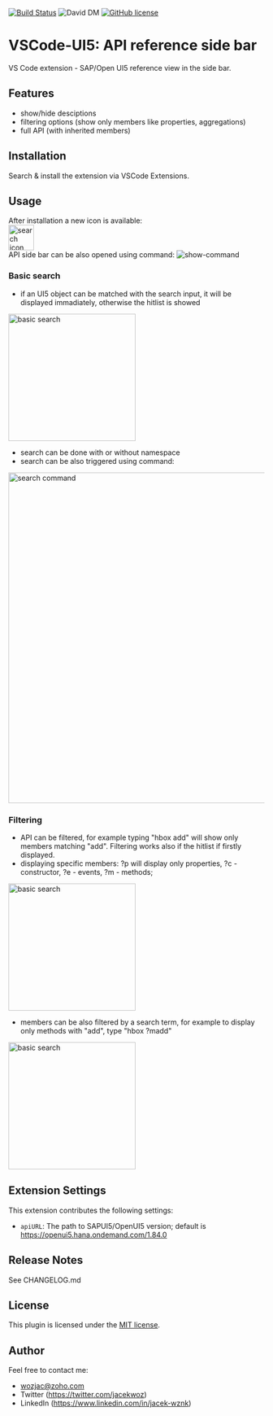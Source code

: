 [![Build Status](https://travis-ci.com/wozjac/vscode-ui5-api-reference.svg?branch=main)](https://travis-ci.com/wozjac/vscode-ui5-api-reference)
![David DM](https://david-dm.org/wozjac/vscode-ui5-api-reference.svg)
[![GitHub license](https://img.shields.io/github/license/wozjac/vscode-ui5-api-reference)](https://github.com/wozjac/vscode-ui5-api-reference/blob/main/LICENSE)

# VSCode-UI5: API reference side bar
VS Code extension - SAP/Open UI5 reference view in the side bar.

## Features
- show/hide desciptions
- filtering options (show only members like properties, aggregations)
- full API (with inherited members)

## Installation
Search & install the extension via VSCode Extensions.

## Usage
After installation a new icon is available:  
<img src="https://publicrepo.vipserv.org/images/vscode-api/icon-sidebar.png" alt="search icon" width="50px"/>  
API side bar can be also opened using command:
![show-command](https://publicrepo.vipserv.org/images/vscode-api/show-command.png)


### Basic search
- if an UI5 object can be matched with the search input, it will be displayed immadiately, otherwise the hitlist is showed
<img src="https://publicrepo.vipserv.org/images/vscode-api/basic-search.gif" alt="basic search" width="250px"/>

- search can be done with or without namespace
- search can be also triggered using command:
<img src="https://publicrepo.vipserv.org/images/vscode-api/search-command.gif" alt="search command" width="650px"/>

### Filtering
- API can be filtered, for example typing "hbox add" will show only members matching "add". Filtering works also if the hitlist if firstly displayed.
- displaying specific members: ?p will display only properties, ?c - constructor, ?e - events, ?m - methods; 
<img src="https://publicrepo.vipserv.org/images/vscode-api/search-members1.gif" alt="basic search" width="250px"/>

- members can be also filtered by a search term, for example to display only methods with "add", type "hbox ?madd" 
<img src="https://publicrepo.vipserv.org/images/vscode-api/search-members2.gif" alt="basic search" width="250px"/>

## Extension Settings
This extension contributes the following settings:

* `apiURL`: The path to SAPUI5/OpenUI5 version; default is https://openui5.hana.ondemand.com/1.84.0

## Release Notes
See CHANGELOG.md

## License
This plugin is licensed under the [MIT license](http://opensource.org/licenses/MIT).

## Author
Feel free to contact me:  
- wozjac@zoho.com 
- Twitter (https://twitter.com/jacekwoz)  
- LinkedIn (https://www.linkedin.com/in/jacek-wznk)
